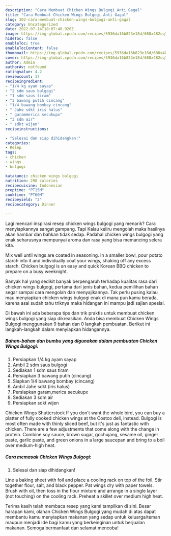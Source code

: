 ```yaml
---
description: "Cara Membuat Chicken Wings Bulgogi Anti Gagal"
title: "Cara Membuat Chicken Wings Bulgogi Anti Gagal"
slug: 302-cara-membuat-chicken-wings-bulgogi-anti-gagal
category: Uncategorized
date: 2022-07-14T18:07:40.920Z
image: https://img-global.cpcdn.com/recipes/5936da16b823e18d/680x482cq70/chicken-wings-bulgogi-foto-resep-utama.jpg
hideToc: false
enableToc: true
enableTocContent: false
thumbnail: https://img-global.cpcdn.com/recipes/5936da16b823e18d/680x482cq70/chicken-wings-bulgogi-foto-resep-utama.jpg
cover: https://img-global.cpcdn.com/recipes/5936da16b823e18d/680x482cq70/chicken-wings-bulgogi-foto-resep-utama.jpg
author: Admin
authorAv: notfound
ratingvalue: 4.2
reviewcount: 17
recipeingredient:
- "1/4 kg ayam sayap"
- "2 sdm saus bulgogi"
- "1 sdm saus tiram"
- "3 bawang putih cincang"
- "1/4 bawang bombay cincang"
- " Jahe sdkt iris halus"
- " garammerica secukupx"
- "3 sdm air"
- " sdkt wijen"
recipeinstructions:

- "Selesai dan siap dihidangkan!"
categories:
- Resep
tags:
- chicken
- wings
- bulgogi

katakunci: chicken wings bulgogi 
nutrition: 298 calories
recipecuisine: Indonesian
preptime: "PT15M"
cooktime: "PT60M"
recipeyield: "2"
recipecategory: Dinner

---
```



Lagi mencari inspirasi resep chicken wings bulgogi yang menarik? Cara menyiapkannya sangat gampang. Tapi Kalau keliru mengolah maka hasilnya akan hambar dan bahkan tidak sedap. Padahal chicken wings bulgogi yang enak seharusnya mempunyai aroma dan rasa yang bisa memancing selera kita.


Mix well until wings are coated in seasoning. In a smaller bowl, pour potato starch into it and individually coat your wings, shaking off any excess starch. Chicken bulgogi is an easy and quick Korean BBQ chicken to prepare on a busy weeknight.

Banyak hal yang sedikit banyak berpengaruh terhadap kualitas rasa dari chicken wings bulgogi, pertama dari jenis bahan, kedua pemilihan bahan segar sampai cara mengolah dan menyajikannya. Tak perlu pusing kalau mau menyiapkan chicken wings bulgogi enak di mana pun kamu berada, karena asal sudah tahu triknya maka hidangan ini mampu jadi sajian spesial.


Di bawah ini ada beberapa tips dan trik praktis untuk membuat chicken wings bulgogi yang siap dikreasikan. Anda bisa membuat Chicken Wings Bulgogi menggunakan 9 bahan dan 0 langkah pembuatan. Berikut ini langkah-langkah dalam menyiapkan hidangannya.

<!--inarticleads1-->

##### Bahan-bahan dan bumbu yang digunakan dalam pembuatan Chicken Wings Bulgogi:

1. Persiapkan 1/4 kg ayam sayap
1. Ambil 2 sdm saus bulgogi
1. Sediakan 1 sdm saus tiram
1. Persiapkan 3 bawang putih (cincang)
1. Siapkan 1/4 bawang bombay (cincang)
1. Ambil  Jahe sdkt (iris halus)
1. Persiapkan  garam,merica secukupx
1. Sediakan 3 sdm air
1. Persiapkan  sdkt wijen


Chicken Wings Shutterstock If you don&#39;t want the whole bird, you can buy a platter of fully cooked chicken wings at the Costco deli, instead. Bulgogi is most often made with thinly sliced beef, but it&#39;s just as fantastic with chicken. There are a few adjustments that come along with the change in protein. Combine soy sauce, brown sugar, gochujang, sesame oil, ginger paste, garlic paste, and green onions in a large saucepan and bring to a boil over medium-high heat. 

<!--inarticleads2-->

##### Cara memasak Chicken Wings Bulgogi:


1. Selesai dan siap dihidangkan!

Line a baking sheet with foil and place a cooling rack on top of the foil. Stir together flour, salt, and black pepper. Pat wings dry with paper towels. Brush with oil, then toss in the flour mixture and arrange in a single layer (not touching) on the cooling rack. Preheat a skillet over medium high heat. 

Terima kasih telah membaca resep yang kami tampilkan di sini. Besar harapan kami, olahan Chicken Wings Bulgogi yang mudah di atas dapat membantu kamu menyiapkan makanan yang sedap untuk keluarga/teman maupun menjadi ide bagi kamu yang berkeinginan untuk berjualan makanan. Semoga bermanfaat dan selamat mencoba!
